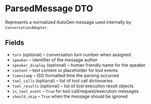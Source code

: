 # ParsedMessage DTO

Represents a normalized AutoGen message used internally by `ConversationAdapter`.

## Fields
- `turn` (optional) – conversation turn number when assigned
- `speaker` – identifier of the message author
- `speaker_display` (optional) – human friendly name for the speaker
- `content` – text content or placeholder for tool events
- `timestamp` – ISO formatted time the parsing occurred
- `tool_calls` (optional) – list of tool call dictionaries
- `tool_results` (optional) – list of tool execution result objects
- `is_tool_event` – `True` for tool call/request/execution messages
- `should_skip` – `True` when the message should be ignored
